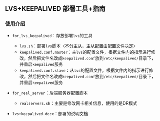 ## LVS+KEEPALIVED 部署工具+指南

### 使用介绍

- `for_lvs_keepalived`：存放部署`lvs`的工具
  - `lvs.sh`：部署`lvs`脚本（不分主从，主从配置由配置文件决定）
  - `keepalived.conf.master`：主`lvs`的配置文件，根据文件内的指示进行修改，然后把文件名改成`keepalived.conf`放到`/etc/keepalived/`目录下，并重启`keepalived`服务
  - `keepalived.conf.slave`：从`lvs`的配置文件，根据文件内的指示进行修改，然后把文件名改成`keepalived.conf`放到`/etc/keepalived/`目录下，并重启`keepalived`服务

- `for_real_server`：后端服务器配置脚本
  - `realservers.sh`：主要是修改网卡相关信息，使用的是DR模式

- `lvs+keepalived.docx`：部署的说明文档







